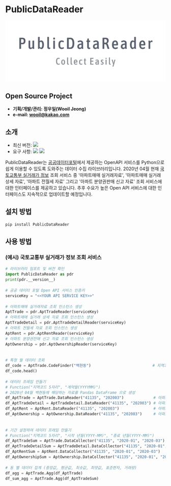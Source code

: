 # PublicDataReader

![PNG](./img_logo.png)


## Open Source Project

- **기획/개발/관리: 정우일(Wooil Jeong)**
- **e-mail: wooil@kakao.com**


## 소개

- 최신 버전: ![](https://img.shields.io/badge/PublicDataReader-0.1.0-blue.svg)  
- 요구 사항: ![](https://img.shields.io/badge/Python-3.7.4-yellow.svg) ![](https://img.shields.io/badge/Pandas-0.25.3-red.svg)

PublicDataReader는 [공공데이터포털](https://data.go.kr)에서 제공하는 OpenAPI 서비스를 Python으로 쉽게 이용할 수 있도록 도와주는 데이터 수집 라이브러리입니다. 2020년 04월 현재 [국토교통부 실거래가 정보](https://www.data.go.kr/dataset/3050988/openapi.do) 조회 서비스 중 '아파트매매 실거래자료', '아파트매매 실거래 상세 자료', '아파트 전월세 자료' 그리고 '아파트 분양권판매 신고 자료' 조회 서비스에 대한 인터페이스를 제공하고 있습니다. 추후 수요가 높은 Open API 서비스에 대한 인터페이스도 지속적으로 업데이트할 예정입니다.


## 설치 방법

```bash
pip install PublicDataReader
```

## 사용 방법
### (예시) 국토교통부 실거래가 정보 조회 서비스

```python
# 라이브러리 임포트 및 버전 확인
import PublicDataReader as pdr
print(pdr.__version__)

# 공공 데이터 포털 Open API 서비스 인증키
serviceKey = "<<YOUR API SERVICE KEY>>"

# 아파트매매 실거래자료 조회 인스턴스 생성
AptTrade = pdr.AptTradeReader(serviceKey)
# 아파트매매 실거래 상세 자료 조회 인스턴스 생성
AptTradeDetail = pdr.AptTradeDetailReader(serviceKey)
# 아파트 전월세 자료 조회 인스턴스 생성
AptRent = pdr.AptRentReader(serviceKey)
# 아파트 분양권전매 신고 자료 조회 인스턴스 생성
AptOwnership = pdr.AptOwnershipReader(serviceKey)


# 특정 월 데이터 조회
df_code = AptTrade.CodeFinder("백현동")                           # 지역코드 : 41135
df_code.head()

# 데이터 프레임 만들기
# Function("지역코드 5자리", "계약월(YYYYMM)")
# 2020년 04월 백현동에 해당하는 자료를 Pandas DataFrame 으로 생성
df_AptTrade = AptTrade.DataReader("41135", "202003")             # 아파트매매 실거래자료 조회
df_AptTradeDetail = AptTradeDetail.DataReader("41135", "202003") # 아파트매매 실거래 상세 자료 조회
df_AptRent = AptRent.DataReader("41135", "202003")               # 아파트 전월세 자료 조회
df_AptOwnership = AptOwnership.DataReader("41135", "202003")     # 아파트 분양권전매 신고 자료 조회


# 기간 설정하여 데이터 프레임 만들기
# Function("지역코드 5자리", "시작 년월(YYYY-MM)", "종료 년월(YYYY-MM)")
df_AptTradeSum = AptTrade.DataCollector("41135", "2020-01", "2020-03")
df_AptTradeDetailSum = AptTradeDetail.DataCollector("41135", "2020-01", "2020-03")
df_AptRentSum = AptRent.DataCollector("41135", "2020-01", "2020-03")
df_AptOwnershipSum = AptOwnership.DataCollector("41135", "2020-01", "2020-03")

# 동 별 데이터 집계 (중앙값, 평균값, 최솟값, 최댓값, 표준편차, 거래량)
df_agg = AptTrade.Agg(df_AptTrade)
df_sum_agg = AptTrade.Agg(df_AptTradeSum)
```